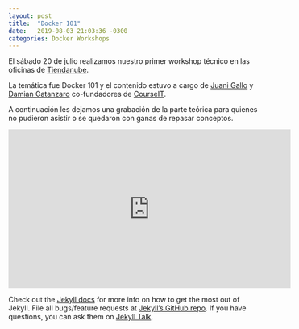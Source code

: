 ```yaml
---
layout: post
title:  "Docker 101"
date:   2019-08-03 21:03:36 -0300
categories: Docker Workshops
---
```

El sábado 20 de julio realizamos nuestro primer workshop técnico en las oficinas de [Tiendanube](https://www.tiendanube.com/).

La temática fue Docker 101 y el contenido estuvo a cargo de [Juani Gallo](https://www.linkedin.com/in/juangallo/) y [Damian Catanzaro](https://www.linkedin.com/in/damiancatanzaro/) co-fundadores de [CourseIT](https://courseit.com.ar).

A continuación les dejamos una grabación de la parte teórica para quienes no pudieron asistir o se quedaron con ganas de repasar conceptos.

<iframe width="560" height="315" src="https://www.youtube.com/embed/U1I9mi6kLxA" frameborder="0" allow="accelerometer; autoplay; encrypted-media; gyroscope; picture-in-picture" allowfullscreen></iframe>

Check out the [Jekyll docs][jekyll-docs] for more info on how to get the most out of Jekyll. File all bugs/feature requests at [Jekyll’s GitHub repo][jekyll-gh]. If you have questions, you can ask them on [Jekyll Talk][jekyll-talk].

[jekyll-docs]: https://jekyllrb.com/docs/home
[jekyll-gh]:   https://github.com/jekyll/jekyll
[jekyll-talk]: https://talk.jekyllrb.com/

